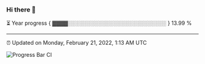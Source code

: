 ### Hi there 👋

⏳ Year progress { ▓▓▓▓░░░░░░░░░░░░░░░░░░░░░░░░░░ } 13.99 %

---

⏰ Updated on Monday, February 21, 2022, 1:13 AM UTC

![Progress Bar CI](https://github.com/arthurbuhl/arthurbuhl/workflows/Progress%20Bar%20CI/badge.svg)
